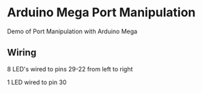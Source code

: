 # Arduino Mega Port Manipulation
Demo of Port Manipulation with Arduino Mega

## Wiring
8 LED's wired to pins 29-22 from left to right

1 LED wired to pin 30 


